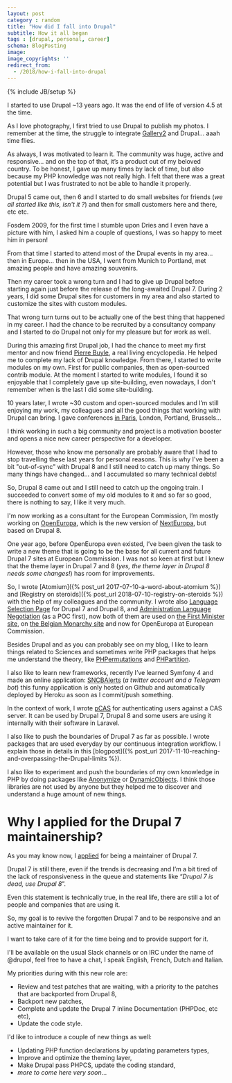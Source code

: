 ```yaml
---
layout: post
category : random
title: "How did I fall into Drupal"
subtitle: How it all began
tags : [drupal, personal, career]
schema: BlogPosting
image:
image_copyrights: ''
redirect_from:
  - /2018/how-i-fall-into-drupal
---
```


{% include JB/setup %}

I started to use Drupal ~13 years ago. It was the end of life of version 4.5 at the time.

As I love photography, I first tried to use Drupal to publish my photos. I remember at the time, the struggle to integrate [Gallery2](http://galleryproject.org/) and Drupal… aaah time flies.

As always, I was motivated to learn it. The community was huge, active and responsive… and on the top of that, it’s a product out of my beloved country.
To be honest, I gave up many times by lack of time, but also because my PHP knowledge was not really high. I felt that there was a great potential but I was frustrated to not be able to handle it properly.

<!--break-->

Drupal 5 came out, then 6 and I started to do small websites for friends (_we all started like this, isn't it ?_) and then for small customers here and there, etc etc.

Fosdem 2009, for the first time I stumble upon Dries and I even have a picture with him, I asked him a couple of questions, I was so happy to meet him in person!

From that time I started to attend most of the Drupal events in my area… then in Europe… then in the USA, I went from Munich to Portland, met amazing people and have amazing souvenirs.

Then my career took a wrong turn and I had to give up Drupal before starting again just before the release of the long-awaited Drupal 7.
During 2 years, I did some Drupal sites for customers in my area and also started to customize the sites with custom modules.

That wrong turn turns out to be actually one of the best thing that happened in my career.
I had the chance to be recruited by a consultancy company and I started to do Drupal not only for my pleasure but for work as well.

During this amazing first Drupal job, I had the chance to meet my first mentor and now friend [Pierre Buyle](https://www.drupal.org/u/pbuyle), a real living encyclopedia. He helped me to complete my lack of Drupal knowledge. From there, I started to write modules on my own. First for public companies, then as open-sourced contrib module.
At the moment I started to write modules, I found it so enjoyable that I completely gave up site-building, even nowadays, I don't remember when is the last I did some site-building.

10 years later, I wrote ~30 custom and open-sourced modules and I’m still enjoying my work, my colleagues and all the good things that working with Drupal can bring. I gave conferences [in Paris](https://www.dailymotion.com/video/x11k3wr), London, Portland, Brussels...

I think working in such a big community and project is a motivation booster and opens a nice new career perspective for a developer. 

However, those who know me personally are probably aware that I had to stop travelling these last years for personal reasons.
This is why I've been a bit "out-of-sync" with Drupal 8 and I still need to catch up many things. So many things have changed... and I accumulated so many technical debts!

So, Drupal 8 came out and I still need to catch up the ongoing train. I succeeded to convert some of my old modules to it and so far so good, there is nothing to say, I like it very much.

I'm now working as a consultant for the European Commission, I’m mostly working on [OpenEuropa](https://github.com/openeuropa/openeuropa), which is the new version of [NextEuropa](https://github.com/ec-europa/platform-dev), but based on Drupal 8.

One year ago, before OpenEuropa even existed, I’ve been given the task to write a new theme that is going to be the base for all current and future Drupal 7 sites at European Commission.
I was not so keen at first but I knew that the theme layer in Drupal 7 and 8 (_yes, the theme layer in Drupal 8 needs some changes!_) has room for improvements.

So, I wrote [Atomium]({% post_url 2017-07-10-a-word-about-atomium %}) and [Registry on steroids]({% post_url 2018-07-10-registry-on-steroids %}) with the help of my colleagues and the community. I wrote also [Language Selection Page](https://drupal.org/project/language_selection_page) for Drupal 7 and Drupal 8, and [Administration Language Negotiation](https://drupal.org/project/administration_language_negotiation) (as a POC first), now both of them are used on [the First Minister site](https://premier.be), on [the Belgian Monarchy site](https://www.monarchie.be/) and now for OpenEuropa at European Commission.

Besides Drupal and as you can probably see on my blog, I like to learn things related to Sciences and sometimes write PHP packages that helps me understand the theory, like [PHPermutations](https://packagist.org/packages/drupol/phpermutations) and [PHPartition](https://packagist.org/packages/drupol/phpartition).

I also like to learn new frameworks, recently I’ve learned Symfony 4 and made an online application: [SNCBAlerts](https://twitter.com/sncbalerts) (_a twitter account and a Telegram bot_) this funny application is only hosted on Github and automatically deployed by Heroku as soon as I commit/push something.

In the context of work, I wrote [pCAS](https://github.com/openeuropa/pcas) for authenticating users against a CAS server. It can be used by Drupal 7, Drupal 8 and some users are using it internally with their software in Laravel.

I also like to push the boundaries of Drupal 7 as far as possible. I wrote packages that are used everyday by our continuous integration workflow. I explain those in details in this [blogpost]({% post_url 2017-11-10-reaching-and-overpassing-the-Drupal-limits %}).

I also like to experiment and push the boundaries of my own knowledge in PHP by doing packages like [Anonymize](https://packagist.org/packages/drupol/anonymize) or [DynamicObjects](https://packagist.org/packages/drupol/dynamicobjects). I think those libraries are not used by anyone but they helped me to discover and understand a huge amount of new things.

# Why I applied for the Drupal 7 maintainership? #

As you may know now, I [applied](https://www.drupal.org/project/drupal/issues/2982027) for being a maintainer of Drupal 7.

Drupal 7 is still there, even if the trends is decreasing and I’m a bit tired of the lack of responsiveness in the queue and statements like “_Drupal 7 is dead, use Drupal 8_”.

Even this statement is technically true, in the real life, there are still a lot of people and companies that are using it.

So, my goal is to revive the forgotten Drupal 7 and to be responsive and an active maintainer for it.

I want to take care of it for the time being and to provide support for it.

I'll be available on the usual Slack channels or on IRC under the name of @drupol, feel free to have a chat, I speak English, French, Dutch and Italian.

My priorities during with this new role are:

* Review and test patches that are waiting, with a priority to the patches that are backported from Drupal 8,
* Backport new patches,
* Complete and update the Drupal 7 inline Documentation (PHPDoc, etc etc),
* Update the code style.

I'd like to introduce a couple of new things as well:

* Updating PHP function declarations by updating parameters types,
* Improve and optimize the theming layer,
* Make Drupal pass PHPCS, update the coding standard,
* _more to come here very soon_...